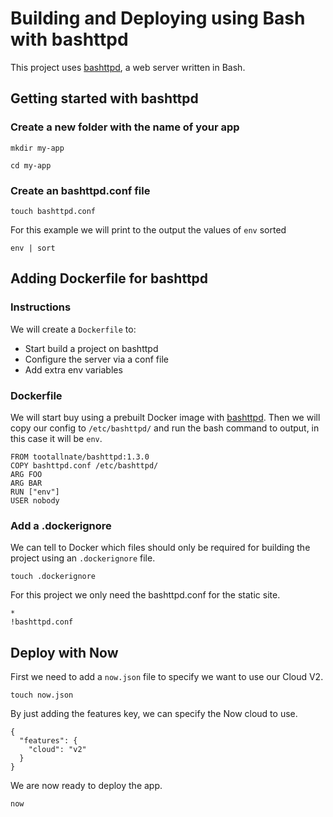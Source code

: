 # Building and Deploying using Bash with bashttpd

This project uses [bashttpd](https://github.com/tootallnate/bashttpd), a web server written in Bash.

## Getting started with bashttpd

### Create a new folder with the name of your app

```
mkdir my-app

cd my-app
```

### Create an bashttpd.conf file

```
touch bashttpd.conf
```

For this example we will print to the output the values of `env` sorted

```
env | sort
```

## Adding Dockerfile for bashttpd

### Instructions

We will create a `Dockerfile` to:

- Start build a project on bashttpd
- Configure the server via a conf file
- Add extra env variables

### Dockerfile

We will start buy using a prebuilt Docker image with [bashttpd](https://hub.docker.com/r/tootallnate/bashttpd/). Then we will copy our config to `/etc/bashttpd/` and run the bash command to output, in this case it will be `env`.

```
FROM tootallnate/bashttpd:1.3.0
COPY bashttpd.conf /etc/bashttpd/
ARG FOO
ARG BAR
RUN ["env"]
USER nobody
```

### Add a .dockerignore

We can tell to Docker which files should only be required for building the project using an `.dockerignore` file.

```
touch .dockerignore
```

For this project we only need the bashttpd.conf for the static site.

```
*
!bashttpd.conf
```

## Deploy with Now

First we need to add a `now.json` file to specify we want to use our Cloud V2.

```
touch now.json
```

By just adding the features key, we can specify the Now cloud to use.

```
{
  "features": {
    "cloud": "v2"
  }
}
```

We are now ready to deploy the app.

`now`
